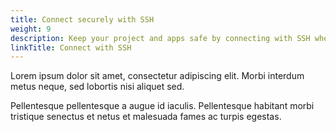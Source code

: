```yaml
---
title: Connect securely with SSH
weight: 9
description: Keep your project and apps safe by connecting with SSH when you're interacting with your deployed environments or using the Upsun CLI.
linkTitle: Connect with SSH
---
```


Lorem ipsum dolor sit amet, consectetur adipiscing elit. 
Morbi interdum metus neque, sed lobortis nisi aliquet sed. 

<!--more-->

Pellentesque pellentesque a augue id iaculis. 
Pellentesque habitant morbi tristique senectus et netus et malesuada fames ac turpis egestas. 

